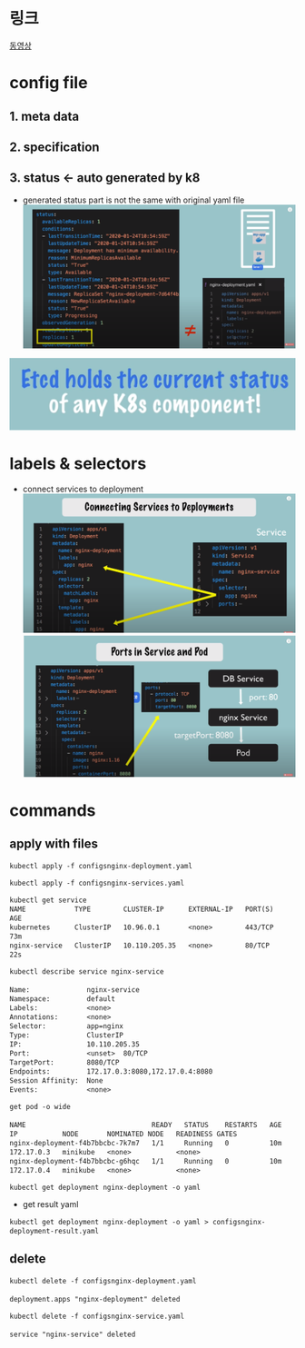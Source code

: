 # 링크
[동영상](https://www.youtube.com/watch?v=X48VuDVv0do&t=3723s)
# config file 
## 1. meta data
## 2. specification

## 3. status <- auto generated by k8
- generated status part is not the same with original yaml file
![img](images/3_1_1.PNG)  

![img](images/3_1_2.PNG)  


# labels & selectors

- connect services to deployment
![img](images/3_2_1.PNG)  
![img](images/3_2_2.PNG)  

# commands
## apply with files
```
kubectl apply -f configsnginx-deployment.yaml
```
```
kubectl apply -f configsnginx-services.yaml
```
```
kubectl get service
NAME            TYPE        CLUSTER-IP      EXTERNAL-IP   PORT(S)   AGE
kubernetes      ClusterIP   10.96.0.1       <none>        443/TCP   73m
nginx-service   ClusterIP   10.110.205.35   <none>        80/TCP    22s
```

```
kubectl describe service nginx-service

Name:              nginx-service
Namespace:         default
Labels:            <none>
Annotations:       <none>
Selector:          app=nginx
Type:              ClusterIP
IP:                10.110.205.35
Port:              <unset>  80/TCP
TargetPort:        8080/TCP
Endpoints:         172.17.0.3:8080,172.17.0.4:8080
Session Affinity:  None
Events:            <none>
```

```
get pod -o wide

NAME                               READY   STATUS    RESTARTS   AGE   IP           NODE       NOMINATED NODE   READINESS GATES
nginx-deployment-f4b7bbcbc-7k7m7   1/1     Running   0          10m   172.17.0.3   minikube   <none>           <none>
nginx-deployment-f4b7bbcbc-g6hqc   1/1     Running   0          10m   172.17.0.4   minikube   <none>           <none>
```

```
kubectl get deployment nginx-deployment -o yaml
```
- get result yaml
```
kubectl get deployment nginx-deployment -o yaml > configsnginx-deployment-result.yaml
```

## delete
```
kubectl delete -f configsnginx-deployment.yaml

deployment.apps "nginx-deployment" deleted
```
```
kubectl delete -f configsnginx-service.yaml

service "nginx-service" deleted
```
